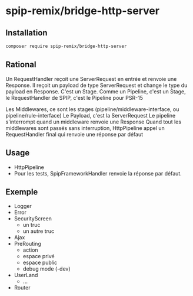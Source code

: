 # spip-remix/bridge-http-server

## Installation

```bash
composer require spip-remix/bridge-http-server
```

## Rational

Un RequestHandler reçoit une ServerRequest en entrée et renvoie une Response.
Il reçoit un payload de type ServerRequest et change le type du payload en Response.
C'est un Stage. Comme un Pipeline, c'est un Stage,
le RequestHandler de SPIP, c'est le Pipeline pour PSR-15

Les Middlewares, ce sont les stages (pipeline/middleware-interface, ou pipeline/rule-interface)
Le Payload, c'est la ServerRequest
Le pipeline s'interrompt quand un middleware renvoie une Response
Quand tout les middlewares sont passés sans interruption, HttpPipeline appel un RequestHandler final qui renvoie une réponse par défaut

## Usage

- HttpPipeline
- Pour les tests, SpipFrameworkHandler renvoie la réponse par défaut.

## Exemple

- Logger
- Error
- SecurityScreen
  - un truc
  - un autre truc
- Ajax
- PreRouting
  - action
  - espace privé
  - espace public
  - debug mode (-dev)
- UserLand
  - ...
- Router
